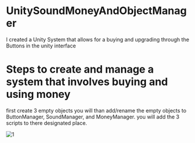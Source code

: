 # UnitySoundMoneyAndObjectManager
I created a Unity System that allows for a buying and upgrading through the Buttons in the unity interface 


# Steps to create and manage a system that involves buying and using money

first create 3 empty objects you will than add/rename the empty objects to ButtonManager, SoundManager, and MoneyManager. you will add the 3 scripts to there designated place.

![1](https://github.com/user-attachments/assets/7b3d60e9-b948-4a74-ad73-12554978cac8)
